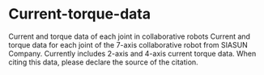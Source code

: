 # Current-torque-data
Current and torque data of each joint in collaborative robots
Current and torque data for each joint of the 7-axis collaborative robot from SIASUN Company. 
Currently includes 2-axis and 4-axis current torque data. When citing this data, please declare the source of the citation.
